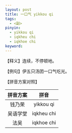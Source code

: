```yaml
---
layout: post
title: 一口气 yikkou qi
tags:
  - <副>
pinyin: 
  - yikkou qi
  - iqkheu chi
  - iqkhoe chi 
keyword: 
---
```


【释义】连续，不停顿地。                                

【例句】伊五只汤团一口气吃光。                          

【拼音方案对照】          

| 拼音方案 | 拼音 |             
| :---: | :---: |                 
| 钱乃荣 | yikkou qi |                 
| 吴语学堂 | iqkheu chi |                 
| 法吴 | iqkhoe chi |                 
